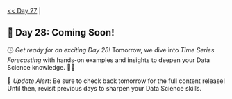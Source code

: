 [<< Day 27](../27_Natural%20Language%20Processing%20(NLP)/27_Natural%20Language%20Processing%20(NLP).md) | <!--[Day 23 >>](../)-->
## 🚀 Day 28: Coming Soon!
🕒 *Get ready for an exciting Day 28!* Tomorrow, we dive into *Time Series Forecasting* with hands-on examples and insights to deepen your Data Science knowledge. 🔧✨

🔔 *Update Alert*: Be sure to check back tomorrow for the full content release! Until then, revisit previous days to sharpen your Data Science skills.
